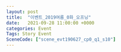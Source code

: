 ```yaml
---
layout: post
title:  "이벤트_2019여름_0화_오프닝"
date:   2021-09-28 11:00:00 +0000
categories: Event
Tags: Story Event
SceneCode: ["scene_evt190627_cp0_q1_s10"]
---
```

